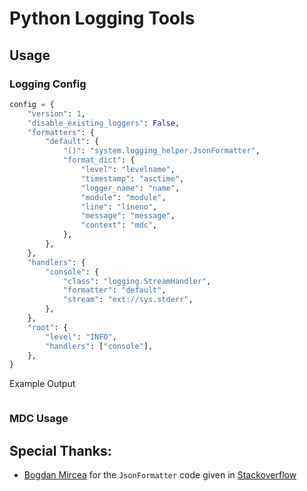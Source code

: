 # Python Logging Tools

## Usage

### Logging Config

```python
config = {
    "version": 1,
    "disable_existing_loggers": False,
    "formatters": {
        "default": {
            "()": "system.logging_helper.JsonFormatter",
            "format_dict": {
                "level": "levelname",
                "timestamp": "asctime",
                "logger_name": "name",
                "module": "module",
                "line": "lineno",
                "message": "message",
                "context": "mdc",
            },
        },
    },
    "handlers": {
        "console": {
            "class": "logging.StreamHandler",
            "formatter": "default",
            "stream": "ext://sys.stderr",
        },
    },
    "root": {
        "level": "INFO",
        "handlers": ["console"],
    },
}
```

Example Output

```json

```

### MDC Usage

## Special Thanks:

- [Bogdan Mircea](https://stackoverflow.com/users/11971654/bogdan-mircea) for the `JsonFormatter` code given in [Stackoverflow](https://stackoverflow.com/a/70223539)